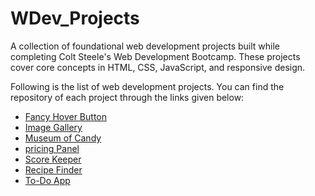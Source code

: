 # WDev_Projects
A collection of foundational web development projects built while completing Colt Steele's Web Development Bootcamp. These projects cover core concepts in HTML, CSS, JavaScript, and responsive design.

Following is the list of  web development projects. You can find the repository of each project through the links given below:

- [Fancy Hover Button](https://github.com/adeeba653/Hover-Button)
- [Image Gallery](https://github.com/adeeba653/Image-Gallery)
- [Museum of Candy](https://github.com/adeeba653/Museum-of-Candy)
- [pricing Panel](https://github.com/adeeba653/Pricing-Panel)
- [Score Keeper](https://github.com/adeeba653/Score_Keeper)
- [Recipe Finder](https://adeeba653.github.io/Recipe-Finder/)
- [To-Do App](https://adeeba653.github.io/To-Do-App/)
   
